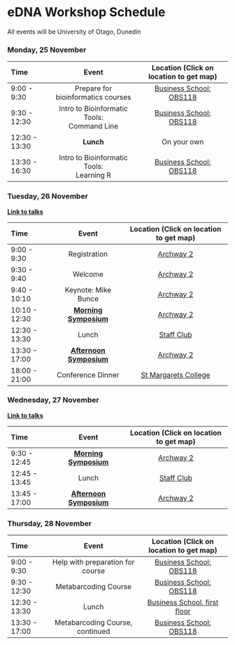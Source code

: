 # eDNA Workshop Schedule

All events will be University of Otago, Dunedin

### Monday, 25 November

| Time | Event | Location (Click on location to get map) |
| :---  | :---:   | :---: |
| 9:00 - 9:30 | Prepare for bioinformatics courses | [Business School: OBS118](https://goo.gl/maps/y3qr7jiQD7f3UkMW7) |
| 9:30 - 12:30 | Intro to Bioinformatic Tools:<br>Command Line | [Business School: OBS118](https://goo.gl/maps/y3qr7jiQD7f3UkMW7) |
| 12:30 - 13:30 | **Lunch** | On your own | 
| 13:30 - 16:30 | Intro to Bioinformatic Tools:<br>Learning R | [Business School: OBS118](https://goo.gl/maps/y3qr7jiQD7f3UkMW7) |

### Tuesday, 26 November

[**Link to talks**](tuesday_symposium.md)

| Time | Event | Location (Click on location to get map) |
| :---  | :---:   | :---: |
| 9:00 - 9:30 | Registration | [Archway 2](https://goo.gl/maps/1kh9KipARaU3ZJWo9) |
| 9:30 - 9:40 | Welcome | [Archway 2](https://goo.gl/maps/1kh9KipARaU3ZJWo9) |
| 9:40 - 10:10 | Keynote: Mike Bunce | [Archway 2](https://goo.gl/maps/1kh9KipARaU3ZJWo9) |
| 10:10 - 12:30 | [**Morning Symposium**](tuesday_symposium.md) | [Archway 2](https://goo.gl/maps/1kh9KipARaU3ZJWo9) |
| 12:30 - 13:30 | Lunch | [Staff Club](https://goo.gl/maps/RFgNy7T485zMXFGZ7) |
| 13:30 - 17:00 | [**Afternoon Symposium**](tuesday_symposium.md) | [Archway 2](https://goo.gl/maps/1kh9KipARaU3ZJWo9) |
| 18:00 - 21:00 | Conference Dinner | [St Margarets College](https://goo.gl/maps/7b3qPWZsdVT2Txyf6) |

### Wednesday, 27 November

[**Link to talks**](wednesday_symposium.md)

| Time | Event | Location (Click on location to get map) |
| :---  | :---:   | :---: |
| 9:30 - 12:45 | [**Morning Symposium**](wednesday_symposium.md) | [Archway 2](https://goo.gl/maps/1kh9KipARaU3ZJWo9) |
| 12:45 - 13:45 | Lunch | [Staff Club](https://goo.gl/maps/RFgNy7T485zMXFGZ7) |
| 13:45 - 17:00 | [**Afternoon Symposium**](wednesday_symposium.md) | [Archway 2](https://goo.gl/maps/1kh9KipARaU3ZJWo9) |

### Thursday, 28 November

| Time | Event | Location (Click on location to get map) |
| :---  | :---:   | :---: |
| 9:00 - 9:30 | Help with preparation for course | [Business School: OBS118](https://goo.gl/maps/y3qr7jiQD7f3UkMW7) |
| 9:30 - 12:30 | Metabarcoding Course | [Business School: OBS118](https://goo.gl/maps/y3qr7jiQD7f3UkMW7) |
| 12:30 - 13:30 | Lunch | [Business School, first floor](https://goo.gl/maps/y3qr7jiQD7f3UkMW7) |
| 13:30 - 17:00 | Metabarcoding Course, continued | [Business School: OBS118](https://goo.gl/maps/y3qr7jiQD7f3UkMW7) |


